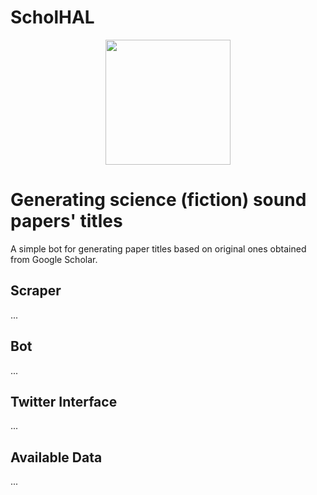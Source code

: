 # ScholHAL

<p align="center">
  <img width="200" height="200" src="https://upload.wikimedia.org/wikipedia/commons/thumb/f/f6/HAL9000.svg/1024px-HAL9000.svg.png">
</p>

# Generating science (fiction) sound papers' titles 

A simple bot for generating paper titles based on original ones obtained from Google Scholar.

## Scraper
...

## Bot
...

## Twitter Interface
...

## Available Data
...
